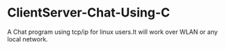 # ClientServer-Chat-Using-C
A Chat program using tcp/ip for linux users.It will work over WLAN or any local network.
